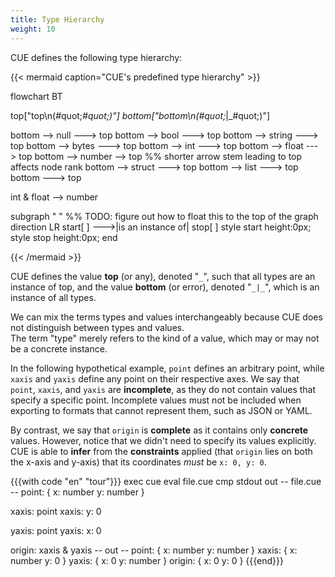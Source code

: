 ```yaml
---
title: Type Hierarchy
weight: 10
---
```


CUE defines the following type hierarchy:

{{< mermaid caption="CUE's predefined type hierarchy" >}}

flowchart BT

top["top\n(#quot;_#quot;)"]
bottom["bottom\n(#quot;_|_#quot;)"]

bottom  --> null   ---> top
bottom  --> bool   ---> top
bottom  --> string ---> top
bottom  --> bytes  ---> top
bottom  --> int    ---> top
bottom  --> float  ---> top
bottom  --> number  --> top %% shorter arrow stem leading to top affects node rank
bottom  --> struct ---> top
bottom  --> list   ---> top
bottom             ---> top

int & float --> number

subgraph " " %% TODO: figure out how to float this to the top of the graph
  direction LR
  start[ ] --->|is an instance of| stop[ ]
  style start height:0px;
  style stop height:0px;
end

{{< /mermaid >}}

CUE defines the value **top** (or any),
denoted "`_`", <!-- ` vim syntax highlighting hack -->
such that all types are an instance of top,
and the value **bottom** (or error),
denoted "`_|_`",
which is an instance of all types.

We can mix the terms types and values interchangeably because
CUE does not distinguish between types and values.\
The term "type" merely refers to the kind of a value,
which may or may not be a concrete instance.

In the following hypothetical example, `point` defines an arbitrary point,
while `xaxis` and `yaxis` define any point on their respective axes.
We say that `point`, `xaxis`, and `yaxis` are **incomplete**,
as they do not contain values that specify a specific point.
Incomplete values must not be included when exporting to formats that cannot
represent them, such as JSON or YAML.

By contrast, we say that `origin` is **complete** as it contains only
**concrete** values.
However, notice that we didn't need to specify its values explicitly.
CUE is able to **infer** from the **constraints** applied
(that `origin` lies on both the x-axis and y-axis)
that its coordinates *must* be `x: 0, y: 0`.

{{{with code "en" "tour"}}}
exec cue eval file.cue
cmp stdout out
-- file.cue --
point: {
	x: number
	y: number
}

xaxis: point
xaxis: y: 0

yaxis: point
yaxis: x: 0

origin: xaxis & yaxis
-- out --
point: {
    x: number
    y: number
}
xaxis: {
    x: number
    y: 0
}
yaxis: {
    x: 0
    y: number
}
origin: {
    x: 0
    y: 0
}
{{{end}}}
